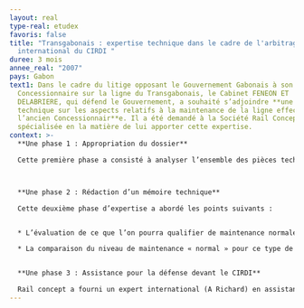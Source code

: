 ```yaml
---
layout: real
type-real: etudex
favoris: false
title: "Transgabonais : expertise technique dans le cadre de l'arbitrage
  international du CIRDI "
duree: 3 mois
annee_real: "2007"
pays: Gabon
text1: Dans le cadre du litige opposant le Gouvernement Gabonais à son ancien
  Concessionnaire sur la ligne du Transgabonais, le Cabinet FENEON ET
  DELABRIERE, qui défend le Gouvernement, a souhaité s’adjoindre **une expertise
  technique sur les aspects relatifs à la maintenance de la ligne effectuée par
  l’ancien Concessionnair**e. Il a été demandé à la Société Rail Concept
  spécialisée en la matière de lui apporter cette expertise.
context: >-
  **Une phase 1 : Appropriation du dossier** 

  Cette première phase a consisté à analyser l’ensemble des pièces techniques traitant des aspects maintenance (surveillance, entretien et renouvellement des installations). Parallèlement, Rail Concept a examiné le mémoire produit par le Cabinet FENEON ET DELABRIERE et proposé les compléments et corrections utiles pour les aspects concernant son domaine d’expertise.



  **Une phase 2 : Rédaction d’un mémoire technique** 

  Cette deuxième phase d’expertise a abordé les points suivants :


  * L’évaluation de ce que l’on pourra qualifier de maintenance normale au regard des objectifs de service assignés au Concessionnaire au titre du contrat de Concession.

  * La comparaison du niveau de maintenance « normal » pour ce type de ligne à celui prévu par le Concessionnaire en 1999 dans son offre et à celui finalement réalisé de 2000 à 2003.Cette phase s’est conclue par un rapport d’expertise avec une première partie factuelle traitant des pratiques de maintenance « normale » du réseau gabonais et une seconde partie analysant les carences en matière de maintenance ayant conduit à la dégradation du service, aux nombreux incidents et à la réduction du niveau de sécurité global de l’exploitation. 


  **Une phase 3 : Assistance pour la défense devant le CIRDI**

  Rail concept a fourni un expert international (A Richard) en assistance pour rapporter au Tribunal CIRDI sur les aspects maintenance du réseau et répondre aux questions.
---
```

